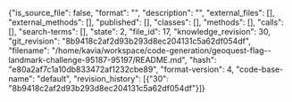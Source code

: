{"is_source_file": false, "format": "", "description": "", "external_files": [], "external_methods": [], "published": [], "classes": [], "methods": [], "calls": [], "search-terms": [], "state": 2, "file_id": 17, "knowledge_revision": 30, "git_revision": "8b9418c2af2d93b293d8ec204131c5a62df054df", "filename": "/home/kavia/workspace/code-generation/geoquest-flag--landmark-challenge-95187-95197/README.md", "hash": "e80a2af7c1a10db833472af1232cbe89", "format-version": 4, "code-base-name": "default", "revision_history": [{"30": "8b9418c2af2d93b293d8ec204131c5a62df054df"}]}